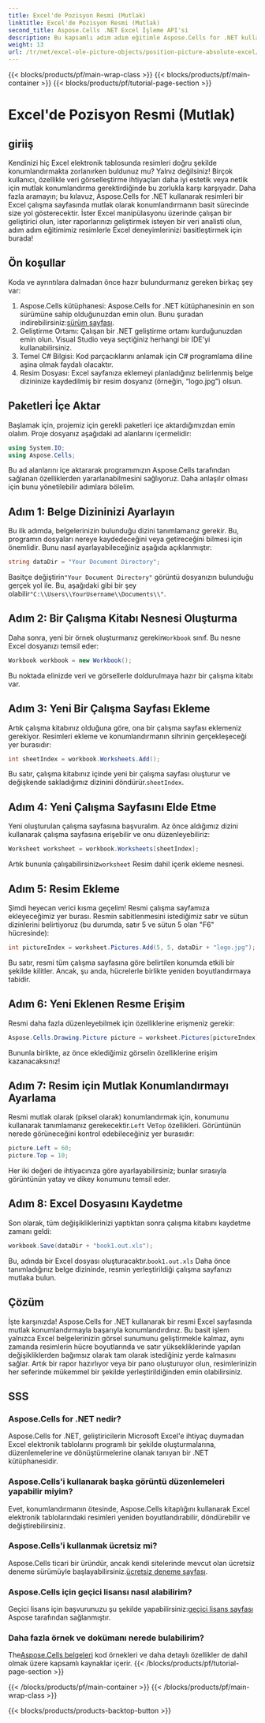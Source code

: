 ```yaml
---
title: Excel'de Pozisyon Resmi (Mutlak)
linktitle: Excel'de Pozisyon Resmi (Mutlak)
second_title: Aspose.Cells .NET Excel İşleme API'si
description: Bu kapsamlı adım adım eğitimle Aspose.Cells for .NET kullanarak Excel'de görsellerin nasıl mutlak şekilde konumlandırılacağını öğrenin.
weight: 13
url: /tr/net/excel-ole-picture-objects/position-picture-absolute-excel/
---
```


{{< blocks/products/pf/main-wrap-class >}}
{{< blocks/products/pf/main-container >}}
{{< blocks/products/pf/tutorial-page-section >}}

# Excel'de Pozisyon Resmi (Mutlak)

## giriiş
Kendinizi hiç Excel elektronik tablosunda resimleri doğru şekilde konumlandırmakta zorlanırken buldunuz mu? Yalnız değilsiniz! Birçok kullanıcı, özellikle veri görselleştirme ihtiyaçları daha iyi estetik veya netlik için mutlak konumlandırma gerektirdiğinde bu zorlukla karşı karşıyadır. Daha fazla aramayın; bu kılavuz, Aspose.Cells for .NET kullanarak resimleri bir Excel çalışma sayfasında mutlak olarak konumlandırmanın basit sürecinde size yol gösterecektir. İster Excel manipülasyonu üzerinde çalışan bir geliştirici olun, ister raporlarınızı geliştirmek isteyen bir veri analisti olun, adım adım eğitimimiz resimlerle Excel deneyimlerinizi basitleştirmek için burada!
## Ön koşullar
Koda ve ayrıntılara dalmadan önce hazır bulundurmanız gereken birkaç şey var:
1.  Aspose.Cells kütüphanesi: Aspose.Cells for .NET kütüphanesinin en son sürümüne sahip olduğunuzdan emin olun. Bunu şuradan indirebilirsiniz:[sürüm sayfası](https://releases.aspose.com/cells/net/).
2. Geliştirme Ortamı: Çalışan bir .NET geliştirme ortamı kurduğunuzdan emin olun. Visual Studio veya seçtiğiniz herhangi bir IDE'yi kullanabilirsiniz.
3. Temel C# Bilgisi: Kod parçacıklarını anlamak için C# programlama diline aşina olmak faydalı olacaktır.
4. Resim Dosyası: Excel sayfanıza eklemeyi planladığınız belirlenmiş belge dizininize kaydedilmiş bir resim dosyanız (örneğin, “logo.jpg”) olsun.

## Paketleri İçe Aktar
Başlamak için, projemiz için gerekli paketleri içe aktardığımızdan emin olalım. Proje dosyanız aşağıdaki ad alanlarını içermelidir:
```csharp
using System.IO;
using Aspose.Cells;
```
Bu ad alanlarını içe aktararak programımızın Aspose.Cells tarafından sağlanan özelliklerden yararlanabilmesini sağlıyoruz.
Daha anlaşılır olması için bunu yönetilebilir adımlara bölelim.
## Adım 1: Belge Dizininizi Ayarlayın
Bu ilk adımda, belgelerinizin bulunduğu dizini tanımlamanız gerekir. Bu, programın dosyaları nereye kaydedeceğini veya getireceğini bilmesi için önemlidir. Bunu nasıl ayarlayabileceğiniz aşağıda açıklanmıştır:
```csharp
string dataDir = "Your Document Directory";
```
 Basitçe değiştirin`"Your Document Directory"` görüntü dosyanızın bulunduğu gerçek yol ile. Bu, aşağıdaki gibi bir şey olabilir`"C:\\Users\\YourUsername\\Documents\\"`.
## Adım 2: Bir Çalışma Kitabı Nesnesi Oluşturma
 Daha sonra, yeni bir örnek oluşturmanız gerekir`Workbook` sınıf. Bu nesne Excel dosyanızı temsil eder:
```csharp
Workbook workbook = new Workbook();
```
Bu noktada elinizde veri ve görsellerle doldurulmaya hazır bir çalışma kitabı var.
## Adım 3: Yeni Bir Çalışma Sayfası Ekleme
Artık çalışma kitabınız olduğuna göre, ona bir çalışma sayfası eklemeniz gerekiyor. Resimleri ekleme ve konumlandırmanın sihrinin gerçekleşeceği yer burasıdır:
```csharp
int sheetIndex = workbook.Worksheets.Add();
```
 Bu satır, çalışma kitabınız içinde yeni bir çalışma sayfası oluşturur ve değişkende sakladığımız dizinini döndürür.`sheetIndex`.
## Adım 4: Yeni Çalışma Sayfasını Elde Etme
Yeni oluşturulan çalışma sayfasına başvuralım. Az önce aldığımız dizini kullanarak çalışma sayfasına erişebilir ve onu düzenleyebiliriz:
```csharp
Worksheet worksheet = workbook.Worksheets[sheetIndex];
```
 Artık bununla çalışabilirsiniz`worksheet` Resim dahil içerik ekleme nesnesi.
## Adım 5: Resim Ekleme
Şimdi heyecan verici kısma geçelim! Resmi çalışma sayfamıza ekleyeceğimiz yer burası. Resmin sabitlenmesini istediğimiz satır ve sütun dizinlerini belirtiyoruz (bu durumda, satır 5 ve sütun 5 olan "F6" hücresinde):
```csharp
int pictureIndex = worksheet.Pictures.Add(5, 5, dataDir + "logo.jpg");
```
Bu satır, resmi tüm çalışma sayfasına göre belirtilen konumda etkili bir şekilde kilitler. Ancak, şu anda, hücrelerle birlikte yeniden boyutlandırmaya tabidir.
## Adım 6: Yeni Eklenen Resme Erişim
Resmi daha fazla düzenleyebilmek için özelliklerine erişmeniz gerekir:
```csharp
Aspose.Cells.Drawing.Picture picture = worksheet.Pictures[pictureIndex];
```
Bununla birlikte, az önce eklediğimiz görselin özelliklerine erişim kazanacaksınız!
## Adım 7: Resim için Mutlak Konumlandırmayı Ayarlama
 Resmi mutlak olarak (piksel olarak) konumlandırmak için, konumunu kullanarak tanımlamanız gerekecektir.`Left` Ve`Top` özellikleri. Görüntünün nerede görüneceğini kontrol edebileceğiniz yer burasıdır:
```csharp
picture.Left = 60;
picture.Top = 10;
```
Her iki değeri de ihtiyacınıza göre ayarlayabilirsiniz; bunlar sırasıyla görüntünün yatay ve dikey konumunu temsil eder.
## Adım 8: Excel Dosyasını Kaydetme
Son olarak, tüm değişikliklerinizi yaptıktan sonra çalışma kitabını kaydetme zamanı geldi:
```csharp
workbook.Save(dataDir + "book1.out.xls");
```
 Bu, adında bir Excel dosyası oluşturacaktır.`book1.out.xls` Daha önce tanımladığınız belge dizininde, resmin yerleştirildiği çalışma sayfanızı mutlaka bulun.

## Çözüm
İşte karşınızda! Aspose.Cells for .NET kullanarak bir resmi Excel sayfasında mutlak konumlandırmayla başarıyla konumlandırdınız. Bu basit işlem yalnızca Excel belgelerinizin görsel sunumunu geliştirmekle kalmaz, aynı zamanda resimlerin hücre boyutlarında ve satır yüksekliklerinde yapılan değişikliklerden bağımsız olarak tam olarak istediğiniz yerde kalmasını sağlar. Artık bir rapor hazırlıyor veya bir pano oluşturuyor olun, resimlerinizin her seferinde mükemmel bir şekilde yerleştirildiğinden emin olabilirsiniz.
## SSS
### Aspose.Cells for .NET nedir?
Aspose.Cells for .NET, geliştiricilerin Microsoft Excel'e ihtiyaç duymadan Excel elektronik tablolarını programlı bir şekilde oluşturmalarına, düzenlemelerine ve dönüştürmelerine olanak tanıyan bir .NET kütüphanesidir.
### Aspose.Cells'i kullanarak başka görüntü düzenlemeleri yapabilir miyim?
Evet, konumlandırmanın ötesinde, Aspose.Cells kitaplığını kullanarak Excel elektronik tablolarındaki resimleri yeniden boyutlandırabilir, döndürebilir ve değiştirebilirsiniz.
### Aspose.Cells'i kullanmak ücretsiz mi?
 Aspose.Cells ticari bir üründür, ancak kendi sitelerinde mevcut olan ücretsiz deneme sürümüyle başlayabilirsiniz.[ücretsiz deneme sayfası](https://releases.aspose.com/).
### Aspose.Cells için geçici lisansı nasıl alabilirim?
 Geçici lisans için başvurunuzu şu şekilde yapabilirsiniz:[geçici lisans sayfası](https://purchase.aspose.com/temporary-license/) Aspose tarafından sağlanmıştır.
### Daha fazla örnek ve dokümanı nerede bulabilirim?
 The[Aspose.Cells belgeleri](https://reference.aspose.com/cells/net/) kod örnekleri ve daha detaylı özellikler de dahil olmak üzere kapsamlı kaynaklar içerir.
{{< /blocks/products/pf/tutorial-page-section >}}

{{< /blocks/products/pf/main-container >}}
{{< /blocks/products/pf/main-wrap-class >}}

{{< blocks/products/products-backtop-button >}}
